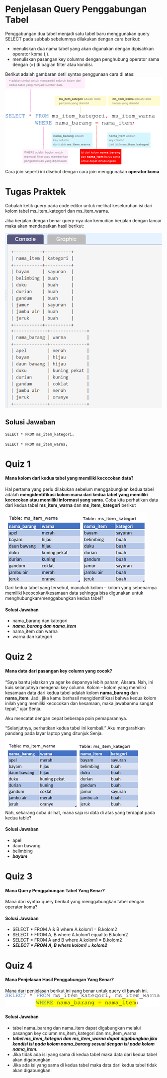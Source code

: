 # Penjelasan Query Penggabungan Tabel

Penggabungan dua tabel menjadi satu tabel baru menggunakan query SELECT pada subbab sebelumnya dilakukan dengan cara berikut:<br>

- menuliskan dua nama tabel yang akan digunakan dengan dipisahkan operator koma (,).
- menuliskan pasangan key columns dengan penghubung operator sama dengan (=) di bagian filter atau kondisi.<br>

Berikut adalah gambaran detil syntax penggunaan cara di atas:<br>
![tabel-query](tabel_query.png)<br>
Cara join seperti ini disebut dengan cara join menggunakan **operator koma**.

# Tugas Praktek

Cobalah ketik query pada code editor untuk melihat keseluruhan isi dari kolom tabel ms_item_kategori dan ms_item_warna.<br>

Jika berjalan dengan benar query-nya dan kemudian berjalan dengan lancar maka akan mendapatkan hasil berikut:<br>

![tabel-soal](tabel_soal.png)

## Solusi Jawaban

```
SELECT * FROM ms_item_kategori;

SELECT * FROM ms_item_warna;
```

# Quiz 1

#### Mana kolom dari kedua tabel yang memiliki kecocokan data?

Hal pertama yang perlu dilakukan sebelum menggabungkan kedua tabel adalah **mengidentifikasi kolom mana dari kedua tabel yang memiliki kecocokan atau memiliki informasi yang sama**. Coba kita perhatikan data dari kedua tabel **ms_item_warna** dan **ms_item_kategori** berikut<br>

![quiz-soal](quiz_soal.png)<br>
Dari kedua tabel yang tersebut, manakah kolom – kolom yang sebenarnya memiliki kecocokan/kesamaan data sehingga bisa digunakan untuk menghubungkan/menggabungkan kedua tabel?

#### Solusi Jawaban

- nama_barang dan kategori
- **_nama_barang dan nama_item_**
- nama_item dan warna
- warna dan kategori

# Quiz 2

#### Mana data dari pasangan key column yang cocok?

“Saya bantu jelaskan ya agar ke depannya lebih paham, Aksara. Nah, ini kuis selanjutnya mengenai key column. Kolom – kolom yang memiliki kesamaan data dari kedua tabel adalah kolom **nama_barang** dan **nama_item**. Jadi, jika kamu berhasil mengidentifikasi bahwa kedua kolom inilah yang memiliki kecocokan dan kesamaan, maka jawabanmu sangat tepat,” ujar Senja.

Aku mencatat dengan cepat beberapa poin pemaparannya.

“Selanjutnya, perhatikan kedua tabel ini kembali.” Aku mengarahkan pandang pada layar laptop yang ditunjuk Senja.<br>

![quiz-soal](quiz_soal2.png)<br>
Nah, sekarang coba dilihat, mana saja isi data di atas yang terdapat pada kedua table?

#### Solusi Jawaban

- apel
- daun bawang
- belimbing
- **_bayam_**

# Quiz 3

#### Mana Query Penggabungan Tabel Yang Benar?

Mana dari syntax query berikut yang menggabungkan tabel dengan operator koma?

#### Solusi Jawaban

- SELECT \* FROM A & B where A.kolom1 = B.kolom2
- SELECT \* FROM A, B where A.kolom1 equal to B.kolom2
- SELECT \* FROM A and B where A.kolom1 = B.kolom2
- **_SELECT \* FROM A, B where kolom1 = kolom2_**

# Quiz 4

#### Mana Penjelasan Hasil Penggabungan Yang Benar?

Mana dari penjelasan berikut ini yang benar untuk query di bawah ini.
![quiz-soal](quiz_soal4.png)<br>

#### Solusi Jawaban

- tabel nama_barang dan nama_item dapat digabungkan melalui pasangan key column ms_item_kategori dan ms_item_warna
- **_tabel ms_item_kategori dan ms_item_warna dapat digabungkan jika kondisi isi pada kolom nama_barang sesuai dengan isi pada kolom nama_item._**
- Jika tidak ada isi yang sama di kedua tabel maka data dari kedua tabel akan digabungkan.
- Jika ada isi yang sama di kedua tabel maka data dari kedua tabel tidak akan digabungkan.
